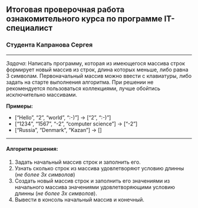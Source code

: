 ## Итоговая проверочная работа ознакомительного курса по программе IT-специалист

### Студента Капранова Сергея

***
 *Задача*: Написать программу, которая из имеющегося массива строк формирует новый массив из строк, длина которых меньше, либо равна 3 символам. Первоначальный массив можно ввести с клавиатуры, либо задать на старте выполнения алгоритма. При решении не рекомендуется пользоваться коллекциями, лучше обойтись исключительно массивами.

**Примеры:**
* [“Hello”, “2”, “world”, “:-)”] → [“2”, “:-)”]
* [“1234”, “1567”, “-2”, “computer science”] → [“-2”]
* [“Russia”, “Denmark”, “Kazan”] → []
 ***

#### Алгоритм решения:
1. Задать начальный массив строк и заполнить его.
2. Узнать сколько строк из массива удовлетворяют условию длинны (*не более 3х символов*)
3. Создать новый массив строк и заполнить его значениями из начального массива значениями удовлетворяющими условию длинны (*не более 3х символов*).
4. Вывести в консоль начальный массив и конечный.